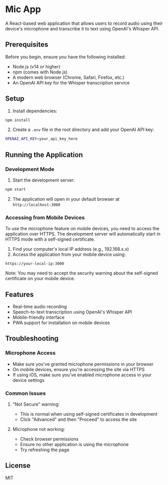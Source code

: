 # Mic App

A React-based web application that allows users to record audio using their device's microphone and transcribe it to text using OpenAI's Whisper API.

## Prerequisites

Before you begin, ensure you have the following installed:
- Node.js (v14 or higher)
- npm (comes with Node.js)
- A modern web browser (Chrome, Safari, Firefox, etc.)
- An OpenAI API key for the Whisper transcription service

## Setup

1. Install dependencies:
```bash
npm install
```

2. Create a `.env` file in the root directory and add your OpenAI API key:
```bash
OPENAI_API_KEY=your_api_key_here
```

## Running the Application

### Development Mode

1. Start the development server:
```bash
npm start
```

2. The application will open in your default browser at `http://localhost:3000`

### Accessing from Mobile Devices

To use the microphone feature on mobile devices, you need to access the application over HTTPS. The development server will automatically start in HTTPS mode with a self-signed certificate.

1. Find your computer's local IP address (e.g., 192.168.x.x)
2. Access the application from your mobile device using:
```
https://your-local-ip:3000
```

Note: You may need to accept the security warning about the self-signed certificate on your mobile device.

## Features

- Real-time audio recording
- Speech-to-text transcription using OpenAI's Whisper API
- Mobile-friendly interface
- PWA support for installation on mobile devices

## Troubleshooting

### Microphone Access

- Make sure you've granted microphone permissions in your browser
- On mobile devices, ensure you're accessing the site via HTTPS
- If using iOS, make sure you've enabled microphone access in your device settings

### Common Issues

1. "Not Secure" warning:
   - This is normal when using self-signed certificates in development
   - Click "Advanced" and then "Proceed" to access the site

2. Microphone not working:
   - Check browser permissions
   - Ensure no other application is using the microphone
   - Try refreshing the page

## License

MIT